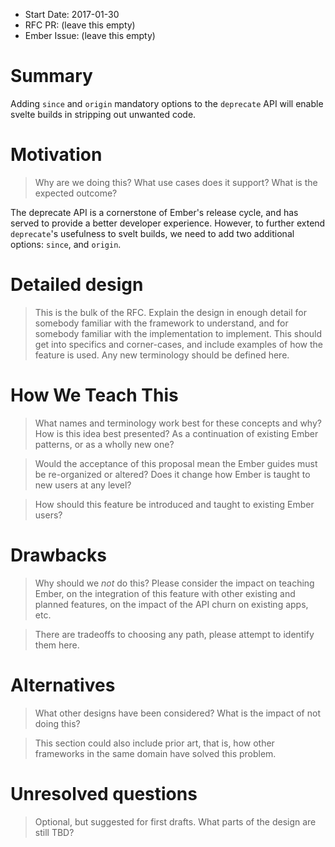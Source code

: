 - Start Date: 2017-01-30
- RFC PR: (leave this empty)
- Ember Issue: (leave this empty)

# Summary

Adding `since` and `origin` mandatory options to the `deprecate` API will enable svelte builds in stripping out unwanted code.

# Motivation

> Why are we doing this? What use cases does it support? What is the expected
outcome?

The deprecate API is a cornerstone of Ember's release cycle, and has served to provide a better developer experience.
However, to further extend `deprecate`'s usefulness to svelt builds, we need to add two additional options: `since`, and `origin`.

# Detailed design

> This is the bulk of the RFC. Explain the design in enough detail for somebody
familiar with the framework to understand, and for somebody familiar with the
implementation to implement. This should get into specifics and corner-cases,
and include examples of how the feature is used. Any new terminology should be
defined here.

# How We Teach This

> What names and terminology work best for these concepts and why? How is this
idea best presented? As a continuation of existing Ember patterns, or as a
wholly new one?

> Would the acceptance of this proposal mean the Ember guides must be
re-organized or altered? Does it change how Ember is taught to new users
at any level?

> How should this feature be introduced and taught to existing Ember
users?

# Drawbacks

> Why should we *not* do this? Please consider the impact on teaching Ember,
on the integration of this feature with other existing and planned features,
on the impact of the API churn on existing apps, etc.

> There are tradeoffs to choosing any path, please attempt to identify them here.

# Alternatives

> What other designs have been considered? What is the impact of not doing this?

> This section could also include prior art, that is, how other frameworks in the same domain have solved this problem.

# Unresolved questions

> Optional, but suggested for first drafts. What parts of the design are still
TBD?
